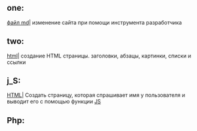 ## one:
[файл md](one/work.md)| изменение сайта при помощи инструмента разработчика

## two:
[html](two/work_2.html)| создание HTML страницы. заголовки, абзацы, картинки, списки и ссылки

## j_S:
[HTML](J_S/DZ_1/work_01.html)| Создать страницу, которая спрашивает имя у пользователя и выводит его с помощью функции
[JS](J_S/DZ_1/work1.js)

## Php:
